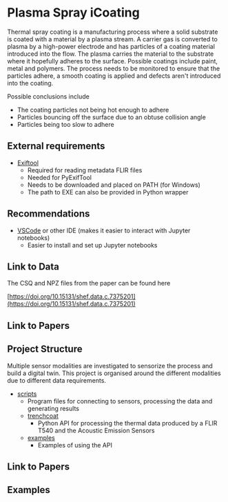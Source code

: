 # Plasma Spray iCoating

Thermal spray coating is a manufacturing process where a solid substrate is coated with a material by a plasma stream. A carrier gas is converted to plasma by a high-power electrode and has particles of a coating material introduced into the flow. The plasma carries the material to the substrate where it hopefully adheres to the surface. Possible coatings include paint, metal and polymers. The process needs to be monitored to ensure that the particles adhere, a smooth coating is applied and defects aren't introduced into the coating. 

Possible conclusions include 
  - The coating particles not being hot enough to adhere
  - Particles bouncing off the surface due to an obtuse collision angle
  - Particles being too slow to adhere

## External requirements

- [Exiftool](https://exiftool.org/)
    + Required for reading metadata FLIR files
    + Needed for PyExifTool
    + Needs to be downloaded and placed on PATH (for Windows)
    + The path to EXE can also be provided in Python wrapper

## Recommendations

- [VSCode](https://code.visualstudio.com/) or other IDE (makes it easier to interact with Jupyter notebooks)
    + Easier to install and set up Jupyter notebooks
  
## Link to Data
The CSQ and NPZ files from the paper can be found here

[https://doi.org/10.15131/shef.data.c.7375201](https://doi.org/10.15131/shef.data.c.7375201)

## Link to Papers

## Project Structure

Multiple sensor modalities are investigated to sensorize the process and build a digital twin. This project is organised around the different modalities due to different data requirements.

- [scripts](src)
  + Program files for connecting to sensors, processing the data and generating results
  + [trenchcoat](src/trenchcoat)
      * Python API for processing the thermal data produced by a FLIR T540 and the Acoustic Emission Sensors
  + [examples](examples)
      * Examples of using the API

## Link to Papers

## Examples
